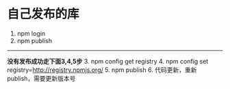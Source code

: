 # 自己发布的库
1. npm login
2. npm publish
---
**没有发布成功走下面3,4,5步**
3. npm config get registry
4. npm config set registry=http://registry.npmjs.org/
5. npm publish
6. 代码更新，重新publish，需要更新版本号